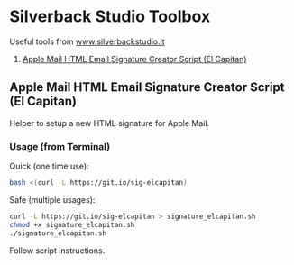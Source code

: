 Silverback Studio Toolbox
=====================================
Useful tools from www.silverbackstudio.it

1. [Apple Mail HTML Email Signature Creator Script (El Capitan)](#apple-mail-html-email-signature-creator-script-el-capitan)

## Apple Mail HTML Email Signature Creator Script (El Capitan)

Helper to setup a new HTML signature for Apple Mail.

### Usage (from Terminal)

Quick (one time use):
```bash
bash <(curl -L https://git.io/sig-elcapitan)
```
Safe (multiple usages):
```bash
curl -L https://git.io/sig-elcapitan > signature_elcapitan.sh
chmod +x signature_elcapitan.sh
./signature_elcapitan.sh
```
Follow script instructions.
 

